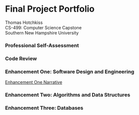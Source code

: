# Final Project Portfolio
Thomas Hotchkiss  
CS-499: Computer Science Capstone  
Southern New Hampshire University

### Professional Self-Assessment


### Code Review


### Enhancement One: Software Design and Engineering
[Enhancement One Narrative](EnhancementOne/NarrativeOne.md)


### Enhancement Two: Algorithms and Data Structures


### Enhancement Three: Databases